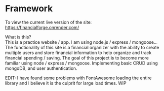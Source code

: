 # Framework
To view the current live version of the site: https://financialforge.onrender.com/


What is this?  
This is a practice website / app. 
I am using node.js / express / mongoose...
The functionality of this site is a financial organizer with the ability to create multiple users and store financial information to help organize and track financial spending / saving.
The goal of this project is to become more familiar using node / express / mongoose. Implementing basic CRUD using mongoDB, and user authentication.

EDIT: I have found some problems with FontAwesome loading the entire library and I believe it is the culprit for large load times. WIP

